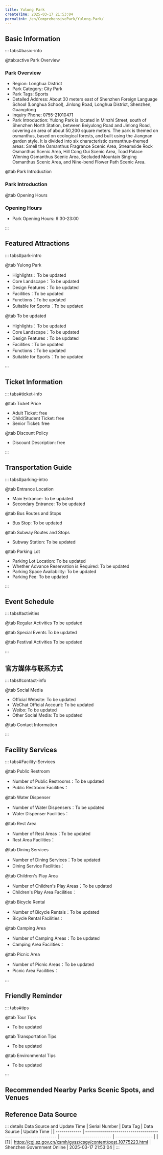 ```yaml
---
title: Yulong Park
createTime: 2025-03-17 21:53:04
permalink: /en/ComprehensivePark/Yulong-Park/
---
```



<script setup>
import ImageSwiper from '/.vuepress/theme/components/ImageSwiper.vue'
// 轮播图数据
const swiperItems = [
    {
                link: 'https://cgj.sz.gov.cn/img/4/4005/4005951/10775223.jpg',
                title: 'Yulong Park',
                description: '',
                author: 'Shenzhen Government Online',
                date: '2025/03/17'
                },
  {
                link: 'https://cgj.sz.gov.cn/img/4/4005/4005951/10775223.jpg',
                title: 'Yulong Park',
                description: '',
                author: 'Shenzhen Government Online',
                date: '2025/03/17'
                }
]
// 配置项
const swiperConfig = {
  height: 500,
  showInfo: true
}
</script>
<!-- 轮播图组件 -->
<ImageSwiper :items="swiperItems" :config="swiperConfig" />



## Basic Information

::: tabs#basic-info

@tab:active Park Overview
### Park Overview
- Region: Longhua District
- Park Category: City Park
- Park Tags: Sports
- Detailed Address: About 30 meters east of Shenzhen Foreign Language School (Longhua School), Jinlong Road, Longhua District, Shenzhen, Guangdong
- Inquiry Phone: 0755-21010471
- Park Introduction: Yulong Park is located in Minzhi Street, south of Shenzhen North Station, between Beiyulong Road and Jinlong Road, covering an area of about 50,200 square meters. The park is themed on osmanthus, based on ecological forests, and built using the Jiangnan garden style. It is divided into six characteristic osmanthus-themed areas: Smell the Osmanthus Fragrance Scenic Area, Streamside Rock Osmanthus Scenic Area, Hill Cong Gui Scenic Area, Toad Palace Winning Osmanthus Scenic Area, Secluded Mountain Singing Osmanthus Scenic Area, and Nine-bend Flower Path Scenic Area.

@tab Park Introduction
### Park Introduction
@tab Opening Hours
### Opening Hours
- Park Opening Hours: 6:30-23:00

:::

## Featured Attractions

::: tabs#park-intro

@tab Yulong Park
<ImageCard
image="https://cgj.sz.gov.cn/images/index20230710_1.png"
    title="Yulong Park"
    description="(1) 'One mountain': With the mountain of the park as the core landscape carrier, multiple scenic spots and attractions are planned and designed around the 'one mountain'. The mountain plants are mainly red spring colors, creating a gorgeous landscape effect of the mountain during the spring equinox. (2) 'One ring': In combination with the park's terrain and recreational needs, a greenway and recreational ring line are set up, and recreational activities and major landscapes are carried out along the ring, providing a place for fitness and leisure for the surrounding residents. (3) 'Six scenes': With osmanthus as the theme, six planned scenic spots are planned in areas with relatively flat terrain and strong accessibility, namely: Nine-bend flower path, small mountain osmanthus, secluded mountain osmanthus, smelling osmanthus fragrance, streamside rock osmanthus, and moon palace laurel. (4) 'Multiple points': Along the recreational roads and scenic spots, multiple small rest areas for parking, appreciation, and activities are set up according to local conditions."
    date=""
    author="Shenzhen Government Online"
/>


- Highlights：To be updated
- Core Landscape：To be updated
- Design Features：To be updated
- Facilities：To be updated
- Functions：To be updated
- Suitable for Sports：To be updated

@tab To be updated
<ImageCard
image="https://cgj.sz.gov.cn/images/index20230710_1.png"
    title="Yulong Park"
    description="(1) 'One mountain': With the mountain of the park as the core landscape carrier, multiple scenic spots and attractions are planned and designed around the 'one mountain'. The mountain plants are mainly red spring colors, creating a gorgeous landscape effect of the mountain during the spring equinox. (2) 'One ring': In combination with the park's terrain and recreational needs, a greenway and recreational ring line are set up, and recreational activities and major landscapes are carried out along the ring, providing a place for fitness and leisure for the surrounding residents. (3) 'Six scenes': With osmanthus as the theme, six planned scenic spots are planned in areas with relatively flat terrain and strong accessibility, namely: Nine-bend flower path, small mountain osmanthus, secluded mountain osmanthus, smelling osmanthus fragrance, streamside rock osmanthus, and moon palace laurel. (4) 'Multiple points': Along the recreational roads and scenic spots, multiple small rest areas for parking, appreciation, and activities are set up according to local conditions."
    date=""
    author="Shenzhen Government Online"
/>


- Highlights：To be updated
- Core Landscape：To be updated
- Design Features：To be updated
- Facilities：To be updated
- Functions：To be updated
- Suitable for Sports：To be updated

:::

## Ticket Information

::: tabs#ticket-info

@tab Ticket Price
- Adult Ticket: free
- Child/Student Ticket: free
- Senior Ticket: free

@tab Discount Policy
- Discount Description: free

:::

## Transportation Guide

::: tabs#parking-intro

@tab Entrance Location
- Main Entrance: To be updated
- Secondary Entrance: To be updated

@tab Bus Routes and Stops
- Bus Stop: To be updated

@tab Subway Routes and Stops
- Subway Station: To be updated

@tab Parking Lot
- Parking Lot Location: To be updated
- Whether Advance Reservation is Required: To be updated
- Parking Space Availability: To be updated
- Parking Fee: To be updated

:::

## Event Schedule

::: tabs#activities

@tab Regular Activities
To be updated

@tab Special Events
To be updated

@tab Festival Activities
To be updated

:::

## 官方媒体与联系方式

::: tabs#contact-info

@tab Social Media
- Official Website: To be updated
- WeChat Official Account: To be updated
- Weibo: To be updated
- Other Social Media: To be updated

@tab Contact Information

:::

## Facility Services

::: tabs#Facility-Services

@tab Public Restroom
- Number of Public Restrooms：To be updated
- Public Restroom Facilities：

@tab Water Dispenser
- Number of Water Dispensers：To be updated
- Water Dispenser Facilities：

@tab Rest Area
- Number of Rest Areas：To be updated
- Rest Area Facilities：

@tab Dining Services
- Number of Dining Services：To be updated
- Dining Service Facilities：

@tab Children's Play Area
- Number of Children's Play Areas：To be updated
- Children's Play Area Facilities：

@tab Bicycle Rental
- Number of Bicycle Rentals：To be updated
- Bicycle Rental Facilities：

@tab Camping Area
- Number of Camping Areas：To be updated
- Camping Area Facilities：

@tab Picnic Area
- Number of Picnic Areas：To be updated
- Picnic Area Facilities：

:::

## Friendly Reminder

::: tabs#tips

@tab Tour Tips
- To be updated

@tab Transportation Tips
- To be updated

@tab Environmental Tips
- To be updated

:::

## Recommended Nearby Parks Scenic Spots, and Venues

<CardGrid>
  <ImageCard
        image="https://cgj.sz.gov.cn/img/4/4005/4005954/10775225.png"
        title="Nanhai Park"
        description="Shenzhen Nanhai Park is located in Nanshan District, Shenzhen, south of Chuangye Road, west of Raffles Square Nanhai Avenue, north of Dengliang Road, and east o"
        href="/en/ComprehensivePark/Nanhai-Park/"
        author="Shenzhen Government Online"
        date="2025/01/02"
      />
      <ImageCard
        image="https://cgj.sz.gov.cn/img/4/4005/4005954/10775225.png"
        title="Nanhai Park"
        description="Shenzhen Nanhai Park is located in Nanshan District, Shenzhen, south of Chuangye Road, west of Raffles Square Nanhai Avenue, north of Dengliang Road, and east o"
        href="/en/ComprehensivePark/Nanhai-Park/"
        author="Shenzhen Government Online"
        date="2025/01/02"
      />
    </CardGrid>


## Reference Data Source

::: details Data Source and Update Time
| Serial Number | Data Tag                                                        | Data Source                | Update Time         |
| ------------- | --------------------------------------------------------------- | -------------------------- | ------------------- |
| [1]           | https://cgj.sz.gov.cn/xsmh/gysz/csgy/content/post_10775223.html | Shenzhen Government Online | 2025-03-17 21:53:04 |
:::

